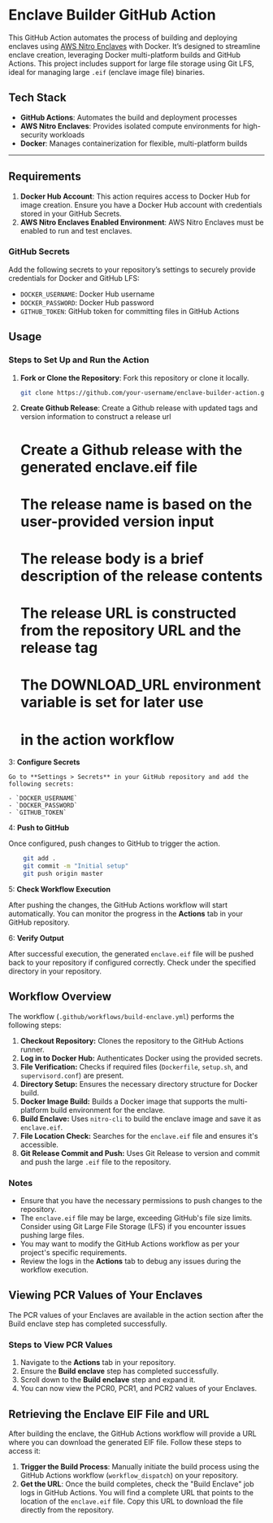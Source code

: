# Enclave Builder GitHub Action

This GitHub Action automates the process of building and deploying enclaves using [AWS Nitro Enclaves](https://aws.amazon.com/ec2/nitro/) with Docker. It’s designed to streamline enclave creation, leveraging Docker multi-platform builds and GitHub Actions. This project includes support for large file storage using Git LFS, ideal for managing large `.eif` (enclave image file) binaries.

## Tech Stack

- **GitHub Actions**: Automates the build and deployment processes
- **AWS Nitro Enclaves**: Provides isolated compute environments for high-security workloads
- **Docker**: Manages containerization for flexible, multi-platform builds

---

## Requirements

1. **Docker Hub Account**: This action requires access to Docker Hub for image creation. Ensure you have a Docker Hub account with credentials stored in your GitHub Secrets.
2. **AWS Nitro Enclaves Enabled Environment**: AWS Nitro Enclaves must be enabled to run and test enclaves.

### GitHub Secrets

Add the following secrets to your repository’s settings to securely provide credentials for Docker and GitHub LFS:

- `DOCKER_USERNAME`: Docker Hub username
- `DOCKER_PASSWORD`: Docker Hub password
- `GITHUB_TOKEN`: GitHub token for committing files in GitHub Actions

## Usage

### Steps to Set Up and Run the Action

1. **Fork or Clone the Repository**: Fork this repository or clone it locally.

   ```bash
   git clone https://github.com/your-username/enclave-builder-action.git

   ```

2. **Create Github Release**: Create a Github release with updated tags and version information to construct a release url

   # Create a Github release with the generated enclave.eif file

   # The release name is based on the user-provided version input

   # The release body is a brief description of the release contents

   # The release URL is constructed from the repository URL and the release tag

   # The DOWNLOAD_URL environment variable is set for later use

   # in the action workflow

3: **Configure Secrets**

    Go to **Settings > Secrets** in your GitHub repository and add the following secrets:

    - `DOCKER_USERNAME`
    - `DOCKER_PASSWORD`
    - `GITHUB_TOKEN`

4: **Push to GitHub**

Once configured, push changes to GitHub to trigger the action.

```bash
    git add .
    git commit -m "Initial setup"
    git push origin master
```

5: **Check Workflow Execution**

After pushing the changes, the GitHub Actions workflow will start automatically. You can monitor the progress in the **Actions** tab in your GitHub repository.

6: **Verify Output**

After successful execution, the generated `enclave.eif` file will be pushed back to your repository if configured correctly. Check under the specified directory in your repository.

## Workflow Overview

The workflow (`.github/workflows/build-enclave.yml`) performs the following steps:

1. **Checkout Repository:** Clones the repository to the GitHub Actions runner.
2. **Log in to Docker Hub:** Authenticates Docker using the provided secrets.
3. **File Verification:** Checks if required files (`Dockerfile`, `setup.sh`, and `supervisord.conf`) are present.
4. **Directory Setup:** Ensures the necessary directory structure for Docker build.
5. **Docker Image Build:** Builds a Docker image that supports the multi-platform build environment for the enclave.
6. **Build Enclave:** Uses `nitro-cli` to build the enclave image and save it as `enclave.eif`.
7. **File Location Check:** Searches for the `enclave.eif` file and ensures it's accessible.
8. **Git Release Commit and Push:** Uses Git Release to version and commit and push the large `.eif` file to the repository.

### Notes

- Ensure that you have the necessary permissions to push changes to the repository.
- The `enclave.eif` file may be large, exceeding GitHub's file size limits. Consider using Git Large File Storage (LFS) if you encounter issues pushing large files.
- You may want to modify the GitHub Actions workflow as per your project's specific requirements.
- Review the logs in the **Actions** tab to debug any issues during the workflow execution.

## Viewing PCR Values of Your Enclaves

The PCR values of your Enclaves are available in the action section after the Build enclave step has completed successfully.

### Steps to View PCR Values

1. Navigate to the **Actions** tab in your repository.
2. Ensure the **Build enclave** step has completed successfully.
3. Scroll down to the **Build enclave** step and expand it.
4. You can now view the PCR0, PCR1, and PCR2 values of your Enclaves.

## Retrieving the Enclave EIF File and URL

After building the enclave, the GitHub Actions workflow will provide a URL where you can download the generated EIF file. Follow these steps to access it:

1. **Trigger the Build Process**: Manually initiate the build process using the GitHub Actions workflow (`workflow_dispatch`) on your repository.
2. **Get the URL**: Once the build completes, check the "Build Enclave" job logs in GitHub Actions. You will find a complete URL that points to the location of the `enclave.eif` file. Copy this URL to download the file directly from the repository.
